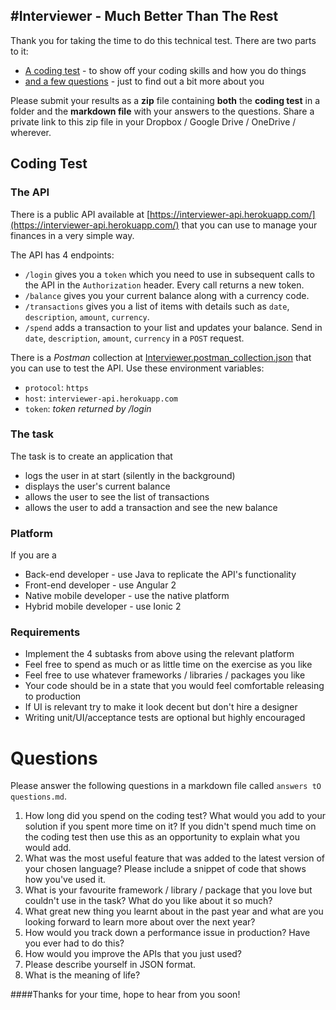 #Interviewer - Much Better Than The Rest
----------------------------------------

Thank you for taking the time to do this technical test. There are two parts to it:

- [A coding test](#coding-test) - to show off your coding skills and how you do things
- [and a few questions](#questions) - just to find out a bit more about you

Please submit your results as a **zip** file containing **both** the **coding test** in a folder and the **markdown file** with your answers to the questions. Share a private link to this zip file in your Dropbox / Google Drive / OneDrive / wherever.

## Coding Test

### The API

There is a public API available at [https://interviewer-api.herokuapp.com/](https://interviewer-api.herokuapp.com/) that you can use to manage your finances in a very simple way.

The API has 4 endpoints:

- `/login` gives you a `token` which you need to use in subsequent calls to the API in the `Authorization` header. Every call returns a new token.
- `/balance` gives you your current balance along with a currency code.
- `/transactions` gives you a list of items with details such as `date`, `description`, `amount`, `currency`.
- `/spend` adds a transaction to your list and updates your balance. Send in `date`, `description`, `amount`, `currency` in a `POST` request.

There is a *Postman* collection at [Interviewer.postman_collection.json](https://github.com/zfoltin/interviewer/Interviewer.postman_collection.json) that you can use to test the API. Use these environment variables:

- `protocol`: `https`
- `host`: `interviewer-api.herokuapp.com`
- `token`: *token returned by /login*

### The task

The task is to create an application that

- logs the user in at start (silently in the background)
- displays the user's current balance
- allows the user to see the list of transactions
- allows the user to add a transaction and see the new balance

### Platform

If you are a

- Back-end developer - use Java to replicate the API's functionality
- Front-end developer - use Angular 2
- Native mobile developer - use the native platform
- Hybrid mobile developer - use Ionic 2

### Requirements

- Implement the 4 subtasks from above using the relevant platform
- Feel free to spend as much or as little time on the exercise as you like
- Feel free to use whatever frameworks / libraries / packages you like
- Your code should be in a state that you would feel comfortable releasing to production
- If UI is relevant try to make it look decent but don't hire a designer
- Writing unit/UI/acceptance tests are optional but highly encouraged

# Questions

Please answer the following questions in a markdown file called `answers tO questions.md`.

1. How long did you spend on the coding test? What would you add to your solution if you spent more time on it? If you didn't spend much time on the coding test then use this as an opportunity to explain what you would add.
2. What was the most useful feature that was added to the latest version of your chosen language? Please include a snippet of code that shows how you've used it.
3. What is your favourite framework / library / package that you love but couldn't use in the task? What do you like about it so much?
4. What great new thing you learnt about in the past year and what are you looking forward to learn more about over the next year?
5. How would you track down a performance issue in production? Have you ever had to do this?
6. How would you improve the APIs that you just used?
7. Please describe yourself in JSON format.
8. What is the meaning of life?

####Thanks for your time, hope to hear from you soon!
